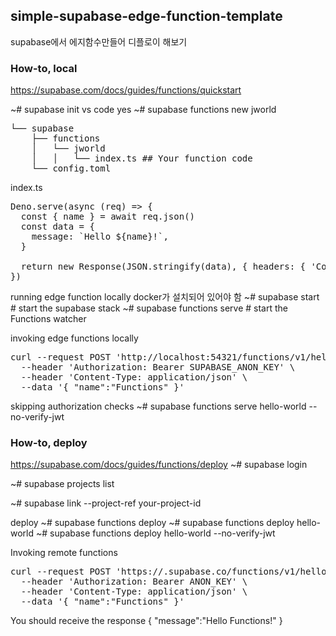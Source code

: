 ## simple-supabase-edge-function-template

supabase에서 에지함수만들어 디플로이 해보기

### How-to, local

https://supabase.com/docs/guides/functions/quickstart

~# supabase init
vs code yes
~# supabase functions new jworld

<pre>
└── supabase
    ├── functions
    │   └── jworld
    │   │   └── index.ts ## Your function code
    └── config.toml
</pre>

index.ts

<pre>
Deno.serve(async (req) => {
  const { name } = await req.json()
  const data = {
    message: `Hello ${name}!`,
  }

  return new Response(JSON.stringify(data), { headers: { 'Content-Type': 'application/json' } })
})
</pre>

running edge function locally
docker가 설치되어 있어야 함
~# supabase start # start the supabase stack
~# supabase functions serve # start the Functions watcher

invoking edge functions locally

<pre>
curl --request POST 'http://localhost:54321/functions/v1/hello-world' \
  --header 'Authorization: Bearer SUPABASE_ANON_KEY' \
  --header 'Content-Type: application/json' \
  --data '{ "name":"Functions" }'
</pre>

skipping authorization checks
~# supabase functions serve hello-world --no-verify-jwt

### How-to, deploy

https://supabase.com/docs/guides/functions/deploy
~# supabase login

~# supabase projects list

~# supabase link --project-ref your-project-id

deploy
~# supabase functions deploy
~# supabase functions deploy hello-world
~# supabase functions deploy hello-world --no-verify-jwt

Invoking remote functions

<pre>
curl --request POST 'https://<project_id>.supabase.co/functions/v1/hello-world' \
  --header 'Authorization: Bearer ANON_KEY' \
  --header 'Content-Type: application/json' \
  --data '{ "name":"Functions" }'
</pre>

You should receive the response { "message":"Hello Functions!" }
